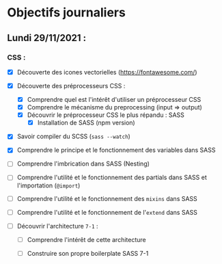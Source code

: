 # Objectifs journaliers

## Lundi 29/11/2021 :


### CSS : 

  * [X] Découverte des icones vectorielles (https://fontawesome.com/)
  
  * [X] Découverte des préprocesseurs CSS :
    * [X] Comprendre quel est l'intérêt d'utiliser un préprocesseur CSS 
    * [X] Comprendre le mécanisme du preprocessing (input => output)
    * [X] Découvrir le préprocesseur CSS le plus répandu : SASS
      * [X] Installation de SASS (npm version)
  
  * [X] Savoir compiler du SCSS (`sass --watch`)
  * [X] Comprendre le principe et le fonctionnement des variables dans SASS
  * [ ] Comprendre l'imbrication dans SASS (Nesting)
  * [ ] Comprendre l'utilité et le fonctionnement des partials dans SASS et l'importation (`@import`)
  * [ ] Comprendre l'utilité et le fonctionnement des `mixins` dans SASS
  * [ ] Comprendre l'utilité et le fonctionnement de l'`extend` dans SASS
  
  * [ ] Découvrir l'architecture `7-1` :
    * [ ] Comprendre l'intérêt de cette architecture
    * [ ] Construire son propre boilerplate SASS 7-1

